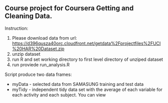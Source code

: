 Course project for Coursera Getting and Cleaning Data.
------------------------
Instruction:
  1. Please download data from url:
https://d396qusza40orc.cloudfront.net/getdata%2Fprojectfiles%2FUCI%20HAR%20Dataset.zip 
  2. unzip dataset
  3. run R and set working directory to first level directory of unziped dataset
  4. run proviede run_analysis.R

Script produce two data frames: 
* myData - selected data from SAMASUNG training and test data 
* myTidy - independent tidy data set with the average of each variable for each activity and each subject. 
You can view 
